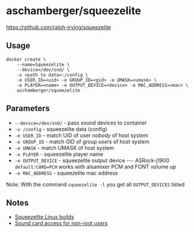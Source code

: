 # aschamberger/squeezelite

https://github.com/ralph-irving/squeezelite

## Usage

```
docker create \
	--name=Squeezelite \
	--device=/dev/snd/ \
	-v <path to data>:/config \
	-e USER_ID=<uid> -e GROUP_ID=<gid> -e UMASK=<umask> \
	-e PLAYER=<name> -e OUTPUT_DEVICE=<device> -e MAC_ADDRESS=<mac> \
	aschamberger/squeezelite
```

## Parameters

* `--device=/dev/snd/` - pass sound devices to container
* `-v /config` - squeezelite data (config)
* `-e USER_ID` - match UID of user *nobody* of host system
* `-e GROUP_ID` - match GID of group *users* of host system
* `-e UMASK` - match UMASK of host system
* `-e PLAYER` - squeezelite player name
* `-e OUTPUT_DEVICE` - squeezelite output device  --- ASRock-j1900 `default:CARD=PCH` works with alsamixer PCM and FONT volume up
* `-e MAC_ADDRESS` - squeezelite mac address

Note: With the command `squeezelite -l` you get all `OUTPUT_DEVICES` listed 

## Notes

* [Squeezelite Linux builds](https://sourceforge.net/projects/lmsclients/files/squeezelite/linux/)
* [Sound card access for non-root users](https://alsa.opensrc.org/TroubleShooting#Check_that_non-root_users_can_access_the_sound_device_special_files)
